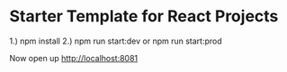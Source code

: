 # Starter Template for React Projects

1.) npm install
2.) npm run start:dev or npm run start:prod

Now open up [http://localhost:8081](http://localhost:8081)

